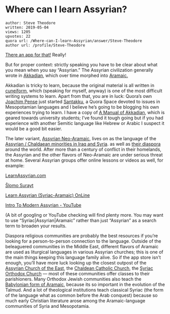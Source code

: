 # Where can I learn Assyrian?

	author: Steve Theodore
	written: 2019-05-04
	views: 1205
	upvotes: 22
	quora url: /Where-can-I-learn-Assyrian/answer/Steve-Theodore
	author url: /profile/Steve-Theodore


[There an app for that!](https://itunes.apple.com/us/app/learn-assyrian/id1243080970?mt=8) Really!

But for proper context: strictly speaking you have to be clear about what you mean when you say “Assyrian.” The Assyrian civilization generally wrote in [Akkadian](https://en.wikipedia.org/wiki/Akkadian_language), which over time morphed into [Aramaic.](https://en.wikipedia.org/wiki/Aramaic_language)

Akkadian is tricky to learn, because the original material is all written in [cuneiform](https://www.ancient.eu/cuneiform/), which (speaking for myself, anyway) is one of the most difficult writing systems to learn. Apart from that, you are in luck: Quora’s own [Joachim Pense](https://www.quora.com/profile/Joachim-Pense) just started [Santakku](https://santakku.quora.com/), a Quora Space devoted to issues in Mesopotamian languages and I believe he’s going to be blogging his own experiences trying to learn. I have a copy of [A Manual of Akkadian](https://www.amazon.com/Manual-Akkadian-David-Marcus/dp/0819106089), which is geared towards university students; I’ve found it tough going but if you had experience with another Semitic language like Hebrew or Arabic I suspect it would be a good bit easier.

The later variant, [Assyrian Neo-Aramaic](https://en.wikipedia.org/wiki/Assyrian_Neo-Aramaic), lives on as the language of the [Assyrian / Chaldaean minorities in Iraq and Syria](https://www.quora.com/How-many-ancient-Assyrians-are-still-left-today). as well as [their diaspora](https://en.wikipedia.org/wiki/Assyrian%E2%80%93Chaldean%E2%80%93Syriac_diaspora) around the world. After more than a century of conflict in their homelands, the Assyrian and the other flavors of Neo-Aramaic are under serious threat at home. Several Assyrian groups offer online lessons or videos as well, for example:

[LearnAssyrian.com](http://www.learnassyrian.com/)

[Šlomo Surayt](http://www.surayt.com/)

[Learn Assyrian (Syriac-Aramaic) OnLine](http://www.learnassyrian.com/aramaic/)

[Intro To Modern Assyrian - YouTube](https://www.youtube.com/playlist?list=PLDD993EF86AB9A547)

(A bit of googling or YouTube checking will find plenty more. You may want to use “Syriac|Assyrian|Aramaic” rather than just “Assyrian” as a search term to broaden your results.

Diaspora religious communities are probably the best resources if you’re looking for a person-to-person connection to the language. Outside of the beleaguered communities in the Middle East, different flavors of Aramaic are used as liturgical languages in various Assyrian churches; this is one of the main things keeping this language family alive. So if the app store isn’t enough, you’ll have more luck looking up the closest outpost of the [Assyrian Church of the East](https://www.oikoumene.org/en/member-churches/holy-apostolic-catholic-assyrian-church-of-the-east), the [Chaldean Catholic Church](https://www.catholicsandcultures.org/eastern-catholic-churches/chaldean-catholic-church), the [Syriac Orthodox Church](http://syrianorthodoxchurch.org/) — most of these communities offer classes to their parishioners. Many Orthodox Jewish communities also teach the [Babylonian form of Aramaic](https://en.wikipedia.org/wiki/Jewish_Babylonian_Aramaic), because its so important in the evolution of the Talmud. And a lot of theological institutions teach classical Syriac (the form of the language what as common before the Arab conquest) because so much early Christian literature arose among the Aramaic-language communities of Syria and Mesopotamia.

